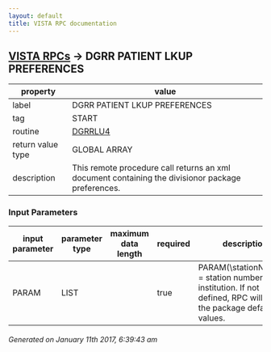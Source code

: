 ```yaml
---
layout: default
title: VISTA RPC documentation
---
```




## [VISTA RPCs](TableOfContent.md) &#8594; DGRR PATIENT LKUP PREFERENCES 

 property | value 
--- | --- 
 label | DGRR PATIENT LKUP PREFERENCES
 tag | START
 routine | [DGRRLU4](http://code.osehra.org/dox/Routine_DGRRLU4_source.html)
 return value type | GLOBAL ARRAY
 description | This remote procedure call returns an xml document containing the divisionor package preferences.  

### Input Parameters

| input parameter | parameter type | maximum data length | required | description | 
| --- | --- | --- | --- | --- | 
| PARAM | LIST |  | true | PARAM(\stationNumber\) = station number for institution.  If not defined, RPC will return the package default values. | 




 ###### Generated on January 11th 2017, 6:39:43 am
